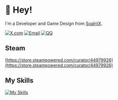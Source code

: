 # 👋 Hey!

I'm a Developer and Game Design from [SoalriiX](https://solariix.com/en).

[![X.com](https://img.shields.io/badge/-ZhaoChenr-black?labelColor=black&logo=x&logoColor=white&style=flat-square)](https://x.com/Zane1616398)
[![Email](https://img.shields.io/badge/-zane@gcafe.top-black?labelColor=black&logo=gmail&logoColor=white&style=flat-square)](mailto:zane@gcafe.top)
[![QQ](https://img.shields.io/badge/-986686113-black?labelColor=black&logo=tencentqq&logoColor=white&style=flat-square)](#)

## Steam
[https://store.steampowered.com/curator/44979926](https://store.steampowered.com/curator/44979926)

## My Skills
[![My Skills](https://skillicons.dev/icons?i=html,css,js,ts,c,cs,cpp,electron,git,go,godot,unity,webpack)](#)
